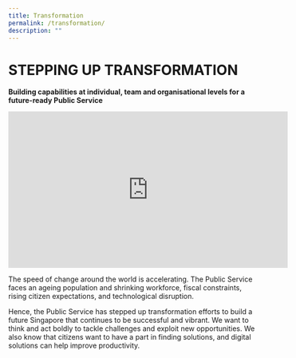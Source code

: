 ```yaml
---
title: Transformation
permalink: /transformation/
description: ""
---
```

# STEPPING UP  TRANSFORMATION
**Building capabilities at individual, team and organisational levels for a future-ready Public Service**

<iframe allow="autoplay; clipboard-write; encrypted-media; picture-in-picture; web-share" allowfullscreen="true" frameborder="0" scrolling="no" style="border:none;overflow:hidden" height="314" width="560" src="https://www.facebook.com/plugins/video.php?height=314&amp;href=https%3A%2F%2Fwww.facebook.com%2FPSDSingapore%2Fvideos%2F2855979601345220%2F&amp;show_text=false&amp;width=560&amp;t=0"></iframe>

The speed of change around the world is accelerating. The Public Service faces an ageing population and shrinking workforce, fiscal constraints, rising citizen expectations, and technological disruption.  
  
Hence, the Public Service has stepped up transformation efforts to build a future Singapore that continues to be successful and vibrant. We want to think and act boldly to tackle challenges and exploit new opportunities. We also know that citizens want to have a part in finding solutions, and digital solutions can help improve productivity.

<span></span>